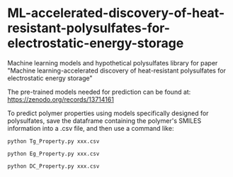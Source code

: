 # ML-accelerated-discovery-of-heat-resistant-polysulfates-for-electrostatic-energy-storage
Machine learning models and hypothetical polysulfates library for paper "Machine learning-accelerated discovery of heat-resistant polysulfates for electrostatic energy storage"

The pre-trained models needed for prediction can be found at: https://zenodo.org/records/13714161

To predict polymer properties using models specifically designed for polysulfates, save the dataframe containing the polymer's SMILES information into a .csv file, and then use a command like:

`python Tg_Property.py xxx.csv`

`python Eg_Property.py xxx.csv`

`python DC_Property.py xxx.csv`
